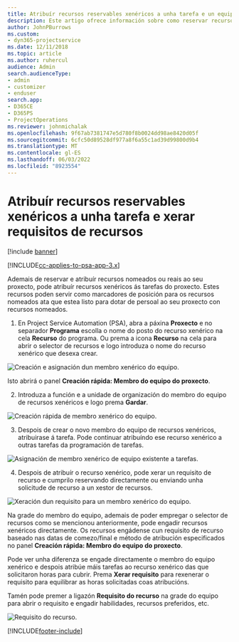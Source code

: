 ```yaml
---
title: Atribuír recursos reservables xenéricos a unha tarefa e un equipo de proxectos
description: Este artigo ofrece información sobre como reservar recursos xenéricos para tarefas e equipos de proxecto.
author: JohnPBurrows
ms.custom:
- dyn365-projectservice
ms.date: 12/11/2018
ms.topic: article
ms.author: ruhercul
audience: Admin
search.audienceType:
- admin
- customizer
- enduser
search.app:
- D365CE
- D365PS
- ProjectOperations
ms.reviewer: johnmichalak
ms.openlocfilehash: 9f67ab7381747e5d780f8b0024dd98ae8420d05f
ms.sourcegitcommit: 6cfc50d89528df977a8f6a55c1ad39d99800d9b4
ms.translationtype: MT
ms.contentlocale: gl-ES
ms.lasthandoff: 06/03/2022
ms.locfileid: "8923554"
---
```

# <a name="assign-generic-bookable-resources-to-a-task-and-generate-resource-requirements"></a>Atribuír recursos reservables xenéricos a unha tarefa e xerar requisitos de recursos 

[!include [banner](../includes/psa-now-project-operations.md)]

[!INCLUDE[cc-applies-to-psa-app-3.x](../includes/cc-applies-to-psa-app-3x.md)]

Ademais de reservar e atribuír recursos nomeados ou reais ao seu proxecto, pode atribuír recursos xenéricos ás tarefas do proxecto. Estes recursos poden servir como marcadores de posición para os recursos nomeados ata que estea listo para dotar de persoal ao seu proxecto con recursos nomeados. 

1. En Project Service Automation (PSA), abra a páxina **Proxecto** e no separador **Programa** escolla o nome do posto do recurso xenérico na cela **Recurso** do programa. Ou prema a icona **Recurso** na cela para abrir o selector de recursos e logo introduza o nome do recurso xenérico que desexa crear.

![Creación e asignación dun membro xenérico do equipo.](media/RM-how-to-9.png)

Isto abrirá o panel **Creación rápida: Membro do equipo do proxecto**. 

2. Introduza a función e a unidade de organización do membro do equipo de recursos xenéricos e logo prema **Gardar**.

![Creación rápida de membro xenérico do equipo.](media/RM-how-to-10.png)

3. Despois de crear o novo membro do equipo de recursos xenéricos, atribuirase á tarefa. Pode continuar atribuíndo ese recurso xenérico a outras tarefas da programación de tarefas.

![Asignación de membro xenérico de equipo existente a tarefas.](media/RM-how-to-11.png)

4. Despois de atribuír o recurso xenérico, pode xerar un requisito de recurso e cumprilo reservando directamente ou enviando unha solicitude de recurso a un xestor de recursos.

![Xeración dun requisito para un membro xenérico do equipo.](media/RM-how-to-12.png)

Na grade do membro do equipo, ademais de poder empregar o selector de recursos como se mencionou anteriormente, pode engadir recursos xenéricos directamente. Os recursos engádense cun requisito de recurso baseado nas datas de comezo/final e método de atribución especificados no panel **Creación rápida: Membro do equipo do proxecto**.

Pode ver unha diferenza se engade directamente o membro do equipo xenérico e despois atribúe máis tarefas ao recurso xenérico das que solicitaron horas para cubrir. Prema **Xerar requisito** para rexenerar o requisito para equilibrar as horas solicitadas coas atribucións.

Tamén pode premer a ligazón **Requisito do recurso** na grade do equipo para abrir o requisito e engadir habilidades, recursos preferidos, etc.

![Requisito do recurso.](media/RM-how-to-13.png)



[!INCLUDE[footer-include](../includes/footer-banner.md)]
